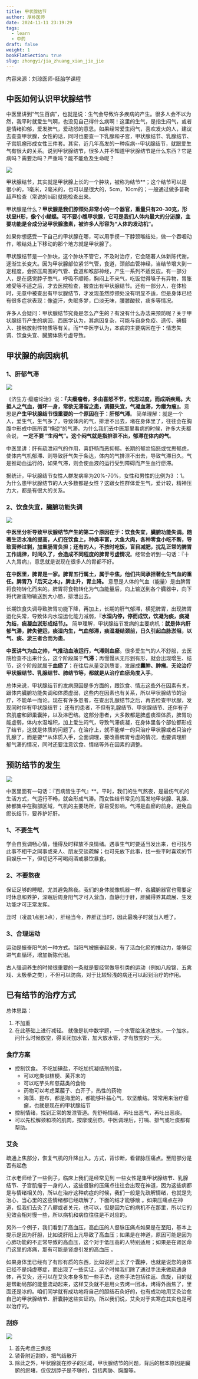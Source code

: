 ```yaml
---
title: 甲状腺结节
author: 厚朴医师
date: 2024-11-11 23:19:29
tags:
  - learn
  - 中药
draft: false
weight: 1
bookFlatSection: true
slug: zhongyi/jia_zhuang_xian_jie_jie
---
```


内容来源：刘琼医师-胚胎学课程

## 中医如何认识甲状腺结节

中医里讲到“气生百病”，也就是说：生气会导致许多疾病的产生。很多人会不以为然，我平时就爱生气啊，也没见自己得什么病啊！这里的生气，是指生闷气，或者是情绪抑郁，爱发脾气，爱动怒的意思。如果经常爱生闷气，喜欢发火的人，建议去查查甲状腺，女性的话，同时也要查一下乳腺和子宫，甲状腺结节、乳腺结节、子宫肌瘤形成女性三件套。其实，近几年高发的一种疾病--甲状腺结节，就跟爱生气有很大的关系。说到甲状腺结节，很多人并不知道甲状腺结节是什么东西？它是病吗？需要治吗？严重吗？能不能危及生命呢？

![](http://img.skydrift.cn/peitaixue_yangshengban_14014.png)


甲状腺结节，其实就是甲状腺上长的一个肿块，被称为结节**；这个结节可以是很小的，1毫米，2毫米的，也可以是很大的，5cm，10cm的；一般通过做多普勒超声检查（常说的b超)就能检查出来。

甲状腺是什么？**甲状腺是我们脖颈处非常小的一个器官，重量只有20-30克，形状呈H形，像个小蝴蝶。可不要小瞧甲状腺，它可是我们人体内最大的分泌腺，主要功能是合成分泌甲状腺激素，被许多人形容为“人体的发动机”。**

如果你想感受一下自己的甲状腺在哪，可以用手摸一下脖颈喉结处，做一个吞咽动作，喉结处上下移动的那个地方就是甲状腺了。

甲状腺结节是一个肿块，这个肿块不管它，不及时治疗，它会随著人体新陈代谢，逐渐生长变大。因为甲状腺部位紧邻气管，食道，颈部血管神经，当结节增大到一定程度，会挤压周围的气管、食道和喉部神经，产生一系列不适反应。有一部分人，是在感觉脖子憋气，呼吸不顺畅，胸闷上不来气，吃饭觉得嗓子有异物，胃胀难受等不适之后，才去医院检查，被查出有甲状腺结节。还有一部分人，在体检时，无意中被查出有甲状腺结节，才发现虽然脖颈处没有明显不适，但是身体已经有很多症状表现：像盗汗，失眠多梦，口淡无味，腰膝酸软，痰多等情况。

许多人会疑问：甲状腺结节究竟是怎么产生的？有没有什么办法来预防呢？关于甲状腺结节产生的病因，西医学认为，其病因复杂，可能与自身免疫、遗传、碘摄入、接触放射性物质等有关。而**中医学认为，本病的主要病因在于：情志失调、饮食失宜、臓腑体质亏虚导致。

## 甲状腺的病因病机

### 1、肝郁气滞

![](http://img.skydrift.cn/peitaixue_yangshengban_14015.png)

《济生方·瘿瘤论治》说：**『夫瘿瘤者，多由喜怒不节，忧思过度，而成斯疾焉。大抵人之气血，循环一身，常欲无滞留之患，调摄失宜，气凝血滞，为瘿为瘤』**。意思是**产生甲状腺结节很重要的一个原因在于：肝郁气滞**。 
简单理解：就是一个人，爱生气，生气多了，导致体内的气，排泄不出去，堵在身体里了，往往会在胸腹中形成中医所谓“横逆”的气滞。为什么我们去中医那里看病的时候，许多大夫都会说， **一定不要 “生闷气”。这个闷气就是指排泄不出，郁滞在体内的气**。

中医里讲：肝有疏泄闷气的作用，喜舒畅而恶抑郁。长期的郁忿恼怒或忧思郁虑，使体内气机郁滞、则导致肝气失于条达，体内的气排泄不出去，导致气滞日久。气是推动血运行的，如果气滞，则会使血液的运行受到障碍而产生血行瘀滞。

据统计，甲状腺结节女性人群发病率为20%-70%，女性和男性的比例为3 ：1。为什么患甲状腺结节的人大多数都是女性？这跟女性群体爱生气，爱计较，精神压力大，都是有很大的关系。

### 2、饮食失宜，臓腑功能失调

![](http://img.skydrift.cn/peitaixue_yangshengban_14016.png)

**中医里分析导致甲状腺结节产生的第二个原因在于：饮食失宜，臓腑功能失调。**随著生活水准的提高，人们**在饮食上，种类丰富，大鱼大肉，各种零食小吃不断，导致营养过剩，加重肠胃负担；还有的人，不按时吃饭，盲目减肥，扰乱正常的脾胃工作规律，时间久了，会造成不同程度的脾胃亏虚情况**。经常会听到一句话：『十人九胃病』，意思就是说现在很多人的胃都不好。

**在中医里，脾胃是一家。脾胃五行属土，属于中焦，他们共同承担著化生气血的重任。脾胃乃『后天之本』，脾主升，胃主降。** 意思是人体的气血（能量）是由脾胃将食物转化而来的。脾胃将食物转化为气血能量后，向上输送到各个臓器中，向下将代谢废物输送到大小肠，排泄出去。

长期饮食失调导致脾胃功能下降，再加上，长期的肝气郁滞，横犯脾胃，出现脾胃运化失常，导致体内水湿运化能力减弱，『**水湿内停，停而成饮，饮凝为痰，痰凝为结，痰凝血淤形成结节』。** 简单理解，甲状腺结节发病的主要病机：**就是体内肝郁气滞，脾失健运，痰湿内生，气血郁滞，痰湿凝结颈前，日久引起血脉淤阻，以气、痰、淤三者合而为患**。

**中医讲气为血之帅，气推动血液运行，气滞则血瘀**。很多爱生气的人不舒服，去医院检查不出来什么，这个阶段属于**气滞**；再慢慢从无形到有形，就会出现增生、结节，这个阶段就属于**血瘀了**；在往后从量变到质变，发展成**囊肿、肿瘤**。**无论治疗甲状腺结节、乳腺结节、肺结节等，都就是从治疗血瘀角度入手**。

总体来说，甲状腺结节的发病原因是多方面的，跟饮食、情志这些外在因素有关，跟体内臓腑功能失调和体质虚弱，这些内在因素也有关系，所以甲状腺结节的治疗，不能单一而论。现在有许多患者，在查出乳腺结节之后，再去检查甲状腺，发现同时伴有甲状腺结节； 还有的患者，不但有乳腺结节、甲状腺结节、还伴有子宫肌瘤和卵巢囊肿，以及淋巴结。这部分患者，大多数都是脾虚痰湿体质，脾胃功能虚弱，体内水湿堆积，加上爱生闷气，导致气滞痰凝，在身体里各个部位都形成了结节，这就是体质的问题了。在治疗上，就不能单一的只治疗甲状腺或者只治疗乳腺了，而是要**从体质入手，全面调理，要改善脾胃亏虚的情况，也要调理肝郁气滞的情况，同时还要注意饮食、情绪等外在因素的调整。

## 预防结节的发生

![](http://img.skydrift.cn/peitaixue_yangshengban_14017.png)

中医里面有一句话：『百病皆生于气』**。平时，我们的生气熬夜，是最伤气机的生活方式，气运行不畅，就会形成气滞。而女性结节常见的高发地甲状腺、乳腺、肺都集中在胸部区域，气机的主要场所，容易受影响。气滞是血瘀的前身。避免血瘀长结节，要养护好肝。

### 1、不要生气

学会自我调畅心情，懂得及时释放不良情绪。遇事生气时要适当发出来，也可找与此事不相干之同事或亲人、朋友交谈疏解；也可先放下此事，找一些平时喜欢的节目娱乐一下，但切记不可喝闷酒或暴饮暴食。

### 2、不要熬夜

保证足够的睡眠，尤其避免熬夜。我们的身体就像机器一样，各臓腑器官也需要定时休息和养护，深眠后周身阳气才可入营血，血静归于肝，肝臓得养其疏展、生发功能才可正常发挥。

丑时（凌晨1点到3点），肝经当令，养肝正当时，因此最晚子时就当入睡了。

### 3、合理运动

运动是振奋阳气的一种方式。当阳气被振奋起来，有了活血化瘀的推动力，能够促进气血循环，增加新陈代谢。

古人强调养生的时候很重要的一条就是要经常做导引类的运动（例如八段锦、五禽戏、太极拳之类），不但可以防病，对于比较轻浅的病还可以起到治疗的作用。

## 已有结节的治疗方式

总体思路：
1. 不加重
2. 在此基础上进行减轻。
就像是初中数学题，一个水管给泳池放水，一个加水，问什么时候放空，得关闭加水管，加大放水管，才有放空的一天。

### 食疗方案

* 控制饮食。 不吃加碘盐，不吃加抗凝结剂的盐，
  * 可以吃类似桔梗、黄芥末的
  * 可以吃芋头和慈菇类的食物
  * 药物可以考虑莱菔子、白芥子，热性的药物
  * 海藻、昆布，都是海里的，都能够补益心气，软坚散结。常常用来治疗瘿瘤，也就是现在的甲状腺结节
* 控制情绪，找到正常的发泄管道。先舒畅情绪，再吐出恶气，再吐出恶痰。
* 可以先松解颈和项的肌肉，按摩或刮痧。中医调理后，打嗝、排气或吐痰都有帮助。

### 艾灸

疏通上焦部分，恢复气机的升降出入。方式，背诊断，看督脉压痛点。至阳部分是否有起色

江水老师给了一些例子，临床上我们是经常见到 一些女性是集甲状腺结节、乳腺结节、子宫肌瘤于一身的人，这些督脉的压痛点往往会出现在神道，因为这些病都是与情绪相关的，所以在治疗这种病症的时候，我们一般是先疏解情绪，也就是先治心，当心里的这些情绪都已经疏解了，下面的结才能够散 。如果压痛点在神道，但我们去灸了八髎或者关元，也可以，但是因为它的病机不在那里，所以它的见效会相对慢一些，所以病机和病位往往是不对应的。

另外一个例子，我们看到了高血压，高血压的人督脉压痛点如果是在至阳，基本上提示是因为肝胆，比如说肝阳上亢导致了高血压；如果是在神道，原因可能是因为心肺功能的不正常导致的高血压，这个对于低压高的人特别适用；如果是在肾区命门这里的疼痛，那有可能是肾虚引发的高血压 。

如果身体里已经有了有形有质的东西，比如说肝上长了个囊肿，也就是说您的身体已经不是纯虚寒症，而出现了一些实证，这个时候我们除了通过手法来做疏通身体，再艾灸，还可以在艾灸本身多加一些手法，这些手法包括往返、盘旋，目的就是帮助局部的能量流动起来，这样艾灸就不是用火去烤一团冰，烤得外面焦了，里面还是冰的。咱们同学就有成功地将自己的胆结石灸好的，也有成功地用艾灸治愈自己的甲状腺结节、肝囊肿这些实证的。所以我们说，艾灸对于实寒症其实也是可以治疗的。

### 刮痧

![](http://img.skydrift.cn/1710976184.png?imageMogr2/thumbnail/!70p)

1. 首先考虑三焦经
2. 锁骨附近刮痧，把气结散开
3. 除此之外，甲状腺就在脖子的区域，甲状腺结节的问题，背后的根本原因是臟腑的瘀堵，仅仅刮脖子是不够的，包括两胁、胸腹等。
